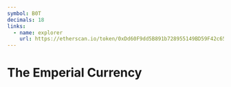 ```yaml
---
symbol: B0T
decimals: 18
links:
  - name: explorer
    url: https://etherscan.io/token/0xDd60F9dd5B891b728955149BD59F42c6513C8dc6
---
```


# The Emperial Currency
